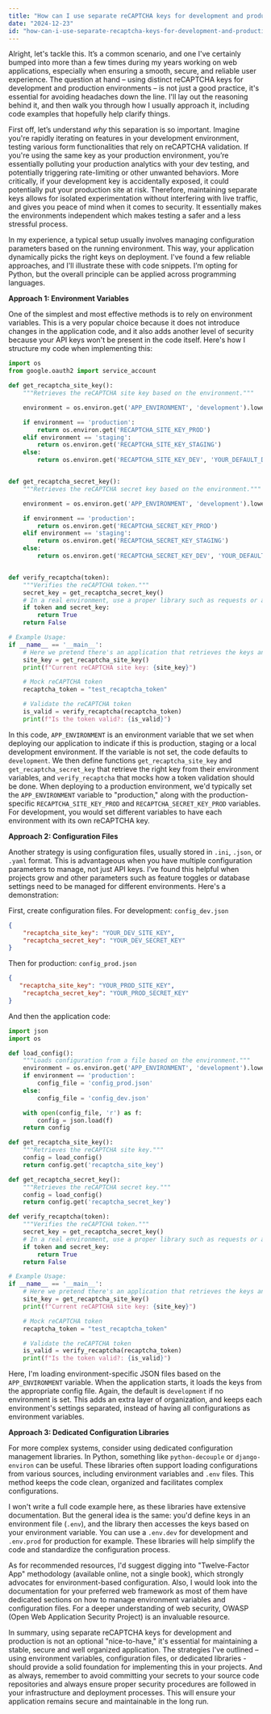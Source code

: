 ```yaml
---
title: "How can I use separate reCAPTCHA keys for development and production?"
date: "2024-12-23"
id: "how-can-i-use-separate-recaptcha-keys-for-development-and-production"
---
```


Alright, let's tackle this. It’s a common scenario, and one I've certainly bumped into more than a few times during my years working on web applications, especially when ensuring a smooth, secure, and reliable user experience. The question at hand – using distinct reCAPTCHA keys for development and production environments – is not just a good practice, it's essential for avoiding headaches down the line. I'll lay out the reasoning behind it, and then walk you through how I usually approach it, including code examples that hopefully help clarify things.

First off, let’s understand *why* this separation is so important. Imagine you're rapidly iterating on features in your development environment, testing various form functionalities that rely on reCAPTCHA validation. If you're using the same key as your production environment, you’re essentially polluting your production analytics with your dev testing, and potentially triggering rate-limiting or other unwanted behaviors. More critically, if your development key is accidentally exposed, it could potentially put your production site at risk. Therefore, maintaining separate keys allows for isolated experimentation without interfering with live traffic, and gives you peace of mind when it comes to security. It essentially makes the environments independent which makes testing a safer and a less stressful process.

In my experience, a typical setup usually involves managing configuration parameters based on the running environment. This way, your application dynamically picks the right keys on deployment. I've found a few reliable approaches, and I'll illustrate these with code snippets. I’m opting for Python, but the overall principle can be applied across programming languages.

**Approach 1: Environment Variables**

One of the simplest and most effective methods is to rely on environment variables. This is a very popular choice because it does not introduce changes in the application code, and it also adds another level of security because your API keys won't be present in the code itself. Here's how I structure my code when implementing this:

```python
import os
from google.oauth2 import service_account

def get_recaptcha_site_key():
    """Retrieves the reCAPTCHA site key based on the environment."""

    environment = os.environ.get('APP_ENVIRONMENT', 'development').lower()

    if environment == 'production':
        return os.environ.get('RECAPTCHA_SITE_KEY_PROD')
    elif environment == 'staging':
        return os.environ.get('RECAPTCHA_SITE_KEY_STAGING')
    else:
        return os.environ.get('RECAPTCHA_SITE_KEY_DEV', 'YOUR_DEFAULT_DEV_KEY')


def get_recaptcha_secret_key():
    """Retrieves the reCAPTCHA secret key based on the environment."""

    environment = os.environ.get('APP_ENVIRONMENT', 'development').lower()

    if environment == 'production':
        return os.environ.get('RECAPTCHA_SECRET_KEY_PROD')
    elif environment == 'staging':
        return os.environ.get('RECAPTCHA_SECRET_KEY_STAGING')
    else:
        return os.environ.get('RECAPTCHA_SECRET_KEY_DEV', 'YOUR_DEFAULT_DEV_KEY')


def verify_recaptcha(token):
    """Verifies the reCAPTCHA token."""
    secret_key = get_recaptcha_secret_key()
    # In a real environment, use a proper library such as requests or a dedicated google reCaptcha package to verify
    if token and secret_key:
        return True
    return False

# Example Usage:
if __name__ == '__main__':
    # Here we pretend there's an application that retrieves the keys and executes a reCAPTCHA validation
    site_key = get_recaptcha_site_key()
    print(f"Current reCAPTCHA site key: {site_key}")

    # Mock reCAPTCHA token
    recaptcha_token = "test_recaptcha_token"

    # Validate the reCAPTCHA token
    is_valid = verify_recaptcha(recaptcha_token)
    print(f"Is the token valid?: {is_valid}")
```

In this code, `APP_ENVIRONMENT` is an environment variable that we set when deploying our application to indicate if this is production, staging or a local development environment. If the variable is not set, the code defaults to `development`. We then define functions `get_recaptcha_site_key` and `get_recaptcha_secret_key` that retrieve the right key from their environment variables, and `verify_recaptcha` that mocks how a token validation should be done. When deploying to a production environment, we'd typically set the `APP_ENVIRONMENT` variable to "production," along with the production-specific `RECAPTCHA_SITE_KEY_PROD` and `RECAPTCHA_SECRET_KEY_PROD` variables. For development, you would set different variables to have each environment with its own reCAPTCHA key.

**Approach 2: Configuration Files**

Another strategy is using configuration files, usually stored in `.ini`, `.json`, or `.yaml` format. This is advantageous when you have multiple configuration parameters to manage, not just API keys. I’ve found this helpful when projects grow and other parameters such as feature toggles or database settings need to be managed for different environments. Here's a demonstration:

First, create configuration files. For development: `config_dev.json`
```json
{
    "recaptcha_site_key": "YOUR_DEV_SITE_KEY",
    "recaptcha_secret_key": "YOUR_DEV_SECRET_KEY"
}
```

Then for production: `config_prod.json`
```json
{
   "recaptcha_site_key": "YOUR_PROD_SITE_KEY",
    "recaptcha_secret_key": "YOUR_PROD_SECRET_KEY"
}
```
And then the application code:
```python
import json
import os

def load_config():
    """Loads configuration from a file based on the environment."""
    environment = os.environ.get('APP_ENVIRONMENT', 'development').lower()
    if environment == 'production':
        config_file = 'config_prod.json'
    else:
        config_file = 'config_dev.json'

    with open(config_file, 'r') as f:
        config = json.load(f)
    return config

def get_recaptcha_site_key():
    """Retrieves the reCAPTCHA site key."""
    config = load_config()
    return config.get('recaptcha_site_key')

def get_recaptcha_secret_key():
    """Retrieves the reCAPTCHA secret key."""
    config = load_config()
    return config.get('recaptcha_secret_key')

def verify_recaptcha(token):
    """Verifies the reCAPTCHA token."""
    secret_key = get_recaptcha_secret_key()
    # In a real environment, use a proper library such as requests or a dedicated google reCaptcha package to verify
    if token and secret_key:
        return True
    return False

# Example Usage:
if __name__ == '__main__':
    # Here we pretend there's an application that retrieves the keys and executes a reCAPTCHA validation
    site_key = get_recaptcha_site_key()
    print(f"Current reCAPTCHA site key: {site_key}")

    # Mock reCAPTCHA token
    recaptcha_token = "test_recaptcha_token"

    # Validate the reCAPTCHA token
    is_valid = verify_recaptcha(recaptcha_token)
    print(f"Is the token valid?: {is_valid}")

```

Here, I'm loading environment-specific JSON files based on the `APP_ENVIRONMENT` variable. When the application starts, it loads the keys from the appropriate config file. Again, the default is `development` if no environment is set. This adds an extra layer of organization, and keeps each environment's settings separated, instead of having all configurations as environment variables.

**Approach 3: Dedicated Configuration Libraries**

For more complex systems, consider using dedicated configuration management libraries. In Python, something like `python-decouple` or `django-environ` can be useful. These libraries often support loading configurations from various sources, including environment variables and `.env` files. This method keeps the code clean, organized and facilitates complex configurations.

I won't write a full code example here, as these libraries have extensive documentation. But the general idea is the same: you'd define keys in an environment file (`.env`), and the library then accesses the keys based on your environment variable. You can use a `.env.dev` for development and `.env.prod` for production for example. These libraries will help simplify the code and standardize the configuration process.

As for recommended resources, I'd suggest digging into "Twelve-Factor App" methodology (available online, not a single book), which strongly advocates for environment-based configuration. Also, I would look into the documentation for your preferred web framework as most of them have dedicated sections on how to manage environment variables and configuration files. For a deeper understanding of web security, OWASP (Open Web Application Security Project) is an invaluable resource.

In summary, using separate reCAPTCHA keys for development and production is not an optional "nice-to-have," it's essential for maintaining a stable, secure and well organized application. The strategies I've outlined – using environment variables, configuration files, or dedicated libraries - should provide a solid foundation for implementing this in your projects. And as always, remember to avoid committing your secrets to your source code repositories and always ensure proper security procedures are followed in your infrastructure and deployment processes. This will ensure your application remains secure and maintainable in the long run.
